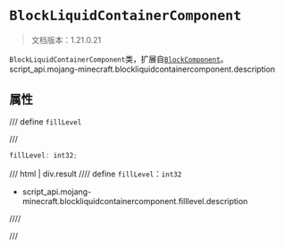 # `BlockLiquidContainerComponent`

> 文档版本：1.21.0.21

`BlockLiquidContainerComponent`类，扩展自[`BlockComponent`](./blockcomponent.md)。script_api.mojang-minecraft.blockliquidcontainercomponent.description

## 属性

/// define
`fillLevel`


///

```js
fillLevel: int32;
```

/// html | div.result
//// define
`fillLevel`：`int32`

- script_api.mojang-minecraft.blockliquidcontainercomponent.filllevel.description


////

///

